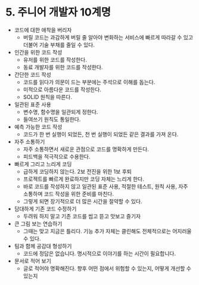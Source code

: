 # 5. 주니어 개발자 10계명

* 코드에 대한 애착을 버리자
  * 버릴 코드는 과감하게 버릴 줄 알아야 변화하는 서비스에 빠르게 따라갈 수 있고 더불어 기술 부채를 줄일 수 있다.
* 인간을 위한 코드 작성
  * 유저를 위한 코드를 작성한다.
  * 동료 개발자를 위한 코드를 작성한다.
* 간단한 코드 작성
  * 코드를 읽다가 의문이 드는 부분에는 주석으로 이해를 돕는다.
  * 미적으로 아름다운 코드를 작성한다.
  * SOLID 원칙을 따른다.
* 일관된 표준 사용
  * 변수명, 함수명을 일관되게 정한다.
  * 들여쓰기 원칙도 통일한다.
* 예측 가능한 코드 작성
  * 코드가 한 번 실행이 되었든, 천 번 실행이 되었든 같은 결과를 가져 온다.
* 자주 소통하기
  * 자주 소통하면서 새로운 관점으로 코드를 명확하게 만든다.
  * 피드백을 적극적으로 수용한다.
* 빠르게 그리고 느리게 코딩
  * 급하게 코딩하지 않는다. 2보 전진을 위한 1보 후퇴
  * 프로젝트를 빠르게 완료하지만 코딩 자체는 느리게 한다.
  * 바로 코드를 작성하지 않고 일관된 표준 사용, 적절한 테스트, 원칙 사용, 자주 소통하며 코드 작성을 위한 준비를 마친다.
  * 그렇게 되면 장기적으로 더 많은 시간을 절약할 수 있다.
* 담대하게 기존 코드 수정하기
  * 두려워 하지 말고 기존 코드를 씹고 뜯고 맛보고 즐기자
* 큰 그림 보는 연습하기
  * 그때는 맞고 지금은 틀리다. 기능 추가 자체는 클린해도 전체적으로는 어지러울 수 있다.
* 팀과 함께 공감대 형성하기
  * 코드에 정답은 없습니다. 명시적으로 이야기를 하는 시간이 필요합니다.
* 문서로 적어 보기
  * 글로 적어야 명확해진다. 향후 어떤 점에서 위험할 수 있는지, 어떻게 개선할 수 있는지
